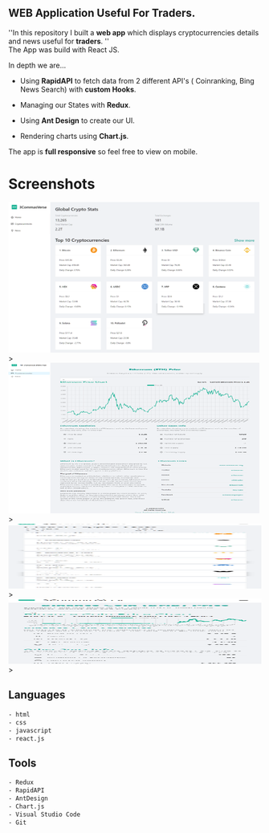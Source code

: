 ## WEB Application Useful For Traders.

''In this repository I built a **web app** which displays cryptocurrencies details and news useful for **traders**. ''<br>
The App was build with React JS.


In depth we are...

- Using **RapidAPI** to fetch data from 2 different API's ( Coinranking, Bing News Search) with **custom Hooks**.

- Managing our States with **Redux**.

- Using **Ant Design** to create our UI.

- Rendering charts using **Chart.js**.

The app is **full responsive** so feel free to view on mobile. 

# Screenshots

<img src="/src/images/Homepage-desktop.png" alt="Alt text" title="Optional title" width="500" height="300">>
<img src="/src/images/Chart-desktop.png" alt="Alt text" title="Optional title" width="500" height="300">>
<img src="/src/images/Cryptos-mobile.png" alt="Alt text" title="Optional title" width="100%" height="130">>
<img src="/src/images/Chart-mobile.png" alt="Alt text" title="Optional title" width="100%" height="130">>



## Languages
```
- html
- css
- javascript
- react.js
```


## Tools
```
- Redux
- RapidAPI
- AntDesign
- Chart.js
- Visual Studio Code
- Git
```
